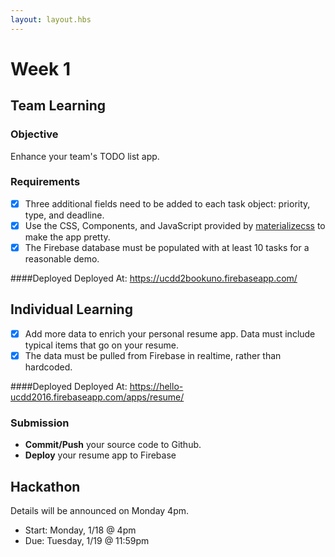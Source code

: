 ```yaml
---
layout: layout.hbs
---
```


# Week 1

## Team Learning

### Objective

Enhance your team's TODO list app.

### Requirements

* [x] Three additional fields need to be added to each task object: priority, type, and deadline.
* [x] Use the CSS, Components, and JavaScript provided by [materializecss](http://materializecss.com/) to make the app pretty.
* [x] The Firebase database must be populated with at least 10 tasks for a reasonable demo.

####Deployed
Deployed At: https://ucdd2bookuno.firebaseapp.com/

## Individual Learning

* [X] Add more data to enrich your personal resume app. Data must include typical items that go on your resume.
* [X] The data must be pulled from Firebase in realtime, rather than hardcoded.

####Deployed
Deployed At: https://hello-ucdd2016.firebaseapp.com/apps/resume/


### Submission

* __Commit/Push__ your source code to Github.
* __Deploy__ your resume app to Firebase


## Hackathon

Details will be announced on Monday 4pm.

* Start: Monday, 1/18 @ 4pm
* Due: Tuesday, 1/19 @ 11:59pm

